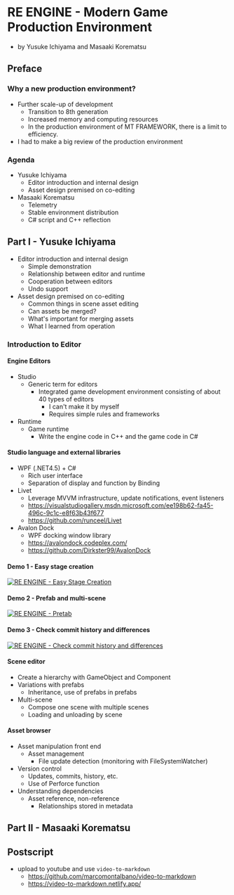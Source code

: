 # RE ENGINE - Modern Game Production Environment

* by Yusuke Ichiyama and Masaaki Korematsu



## Preface

### Why a new production environment?

* Further scale-up of development
  * Transition to 8th generation
  * Increased memory and computing resources
  * In the production environment of MT FRAMEWORK, there is a limit to efficiency.
* I had to make a big review of the production environment


### Agenda

* Yusuke Ichiyama
  * Editor introduction and internal design
  * Asset design premised on co-editing
* Masaaki Korematsu
  * Telemetry
  * Stable environment distribution
  * C# script and C++ reflection



## Part I - Yusuke Ichiyama

* Editor introduction and internal design
  * Simple demonstration
  * Relationship between editor and runtime
  * Cooperation between editors
  * Undo support
* Asset design premised on co-editing
  * Common things in scene asset editing
  * Can assets be merged?
  * What's important for merging assets
  * What I learned from operation


### Introduction to Editor

#### Engine Editors

* Studio
  * Generic term for editors
    * Integrated game development environment consisting of about 40 types of editors
      * I can't make it by myself
      * Requires simple rules and frameworks
* Runtime
  * Game runtime
    * Write the engine code in C++ and the game code in C#

#### Studio language and external libraries

* WPF (.NET4.5) + C#
  * Rich user interface
  * Separation of display and function by Binding
* Livet
  * Leverage MVVM infrastructure, update notifications, event listeners
  * https://visualstudiogallery.msdn.microsoft.com/ee198b62-fa45-496c-9c1c-e8f63b43f677
  * https://github.com/runceel/Livet
* Avalon Dock
  * WPF docking window library
  * https://avalondock.codeplex.com/
  * https://github.com/Dirkster99/AvalonDock

#### Demo 1 - Easy stage creation

[![RE ENGINE - Easy Stage Creation](https://res.cloudinary.com/marcomontalbano/image/upload/v1624010524/video_to_markdown/images/youtube--_v4uhulozwg-c05b58ac6eb4c4700831b2b3070cd403.jpg)](https://www.youtube.com/watch?v=_v4uhulozwg "RE ENGINE - Easy Stage Creation")

#### Demo 2 - Prefab and multi-scene

[![RE ENGINE - Pretab](https://res.cloudinary.com/marcomontalbano/image/upload/v1624014584/video_to_markdown/images/youtube--Kh2W33I1uiY-c05b58ac6eb4c4700831b2b3070cd403.jpg)](https://youtu.be/Kh2W33I1uiY "RE ENGINE - Pretab")

#### Demo 3 - Check commit history and differences

[![RE ENGINE - Check commit history and differences](https://res.cloudinary.com/marcomontalbano/image/upload/v1624014691/video_to_markdown/images/youtube--vbOfPkKumMA-c05b58ac6eb4c4700831b2b3070cd403.jpg)](https://youtu.be/vbOfPkKumMA "RE ENGINE - Check commit history and differences")

#### Scene editor

* Create a hierarchy with GameObject and Component
* Variations with prefabs
  * Inheritance, use of prefabs in prefabs
* Multi-scene
  * Compose one scene with multiple scenes
  * Loading and unloading by scene

#### Asset browser

* Asset manipulation front end
  * Asset management
    * File update detection (monitoring with FileSystemWatcher)
* Version control
  * Updates, commits, history, etc.
  * Use of Perforce function
* Understanding dependencies
  * Asset reference, non-reference
    * Relationships stored in metadata



## Part II - Masaaki Korematsu


## Postscript

* upload to youtube and use `video-to-markdown`
  * https://github.com/marcomontalbano/video-to-markdown
  * https://video-to-markdown.netlify.app/
